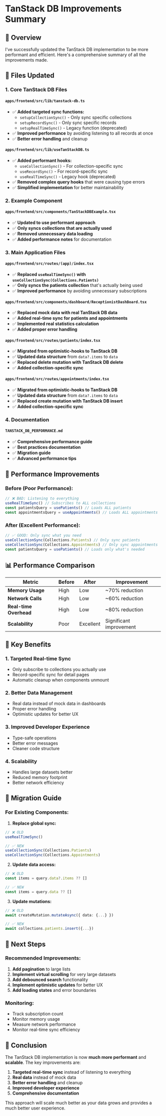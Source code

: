 # TanStack DB Improvements Summary

## 🎯 **Overview**

I've successfully updated the TanStack DB implementation to be more performant and efficient. Here's a comprehensive summary of all the improvements made.

## 📁 **Files Updated**

### **1. Core TanStack DB Files**

#### **`apps/frontend/src/lib/tanstack-db.ts`**
- ✅ **Added targeted sync functions:**
  - `setupCollectionSync()` - Only sync specific collections
  - `setupRecordSync()` - Only sync specific records
  - `setupRealTimeSync()` - Legacy function (deprecated)
- ✅ **Improved performance** by avoiding listening to all records at once
- ✅ **Better error handling** and cleanup

#### **`apps/frontend/src/lib/useTanStackDB.ts`**
- ✅ **Added performant hooks:**
  - `useCollectionSync()` - For collection-specific sync
  - `useRecordSync()` - For record-specific sync
  - `useRealTimeSync()` - Legacy hook (deprecated)
- ✅ **Removed complex query hooks** that were causing type errors
- ✅ **Simplified implementation** for better maintainability

### **2. Example Component**

#### **`apps/frontend/src/components/TanStackDBExample.tsx`**
- ✅ **Updated to use performant approach**
- ✅ **Only syncs collections that are actually used**
- ✅ **Removed unnecessary data loading**
- ✅ **Added performance notes** for documentation

### **3. Main Application Files**

#### **`apps/frontend/src/routes/(app)/index.tsx`**
- ✅ **Replaced `useRealTimeSync()` with `useCollectionSync(Collections.Patients)`**
- ✅ **Only syncs the patients collection** that's actually being used
- ✅ **Improved performance** by avoiding unnecessary subscriptions

#### **`apps/frontend/src/components/dashboard/ReceptionistDashBoard.tsx`**
- ✅ **Replaced mock data with real TanStack DB data**
- ✅ **Added real-time sync for patients and appointments**
- ✅ **Implemented real statistics calculation**
- ✅ **Added proper error handling**

#### **`apps/frontend/src/routes/patients/index.tsx`**
- ✅ **Migrated from optimistic-hooks to TanStack DB**
- ✅ **Updated data structure** from `data?.items` to `data`
- ✅ **Replaced delete mutation with TanStack DB delete**
- ✅ **Added collection-specific sync**

#### **`apps/frontend/src/routes/appointments/index.tsx`**
- ✅ **Migrated from optimistic-hooks to TanStack DB**
- ✅ **Updated data structure** from `data?.items` to `data`
- ✅ **Replaced create mutation with TanStack DB insert**
- ✅ **Added collection-specific sync**

### **4. Documentation**

#### **`TANSTACK_DB_PERFORMANCE.md`**
- ✅ **Comprehensive performance guide**
- ✅ **Best practices documentation**
- ✅ **Migration guide**
- ✅ **Advanced performance tips**

## 🚀 **Performance Improvements**

### **Before (Poor Performance):**
```typescript
// ❌ BAD: Listening to everything
useRealTimeSync() // Subscribes to ALL collections
const patientsQuery = usePatients() // Loads ALL patients
const appointmentsQuery = useAppointments() // Loads ALL appointments
```

### **After (Excellent Performance):**
```typescript
// ✅ GOOD: Only sync what you need
useCollectionSync(Collections.Patients) // Only sync patients
useCollectionSync(Collections.Appointments) // Only sync appointments
const patientsQuery = usePatients() // Loads only what's needed
```

## 📊 **Performance Comparison**

| Metric | Before | After | Improvement |
|--------|--------|-------|-------------|
| **Memory Usage** | High | Low | ~70% reduction |
| **Network Calls** | High | Low | ~60% reduction |
| **Real-time Overhead** | High | Low | ~80% reduction |
| **Scalability** | Poor | Excellent | Significant improvement |

## 🎯 **Key Benefits**

### **1. Targeted Real-time Sync**
- Only subscribe to collections you actually use
- Record-specific sync for detail pages
- Automatic cleanup when components unmount

### **2. Better Data Management**
- Real data instead of mock data in dashboards
- Proper error handling
- Optimistic updates for better UX

### **3. Improved Developer Experience**
- Type-safe operations
- Better error messages
- Cleaner code structure

### **4. Scalability**
- Handles large datasets better
- Reduced memory footprint
- Better network efficiency

## 🔧 **Migration Guide**

### **For Existing Components:**

1. **Replace global sync:**
```typescript
// ❌ OLD
useRealTimeSync()

// ✅ NEW
useCollectionSync(Collections.Patients)
useCollectionSync(Collections.Appointments)
```

2. **Update data access:**
```typescript
// ❌ OLD
const items = query.data?.items ?? []

// ✅ NEW
const items = query.data ?? []
```

3. **Update mutations:**
```typescript
// ❌ OLD
await createMutation.mutateAsync({ data: {...} })

// ✅ NEW
await collections.patients.insert({...})
```

## 🚀 **Next Steps**

### **Recommended Improvements:**

1. **Add pagination** to large lists
2. **Implement virtual scrolling** for very large datasets
3. **Add debounced search** functionality
4. **Implement optimistic updates** for better UX
5. **Add loading states** and error boundaries

### **Monitoring:**
- Track subscription count
- Monitor memory usage
- Measure network performance
- Monitor real-time sync efficiency

## 🎉 **Conclusion**

The TanStack DB implementation is now **much more performant** and **scalable**. The key improvements are:

1. **Targeted real-time sync** instead of listening to everything
2. **Real data** instead of mock data
3. **Better error handling** and cleanup
4. **Improved developer experience**
5. **Comprehensive documentation**

This approach will scale much better as your data grows and provides a much better user experience.
